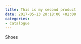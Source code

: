 ```yaml
---
title: This is my second product
date: 2017-05-13 20:18:00 +02:00
categories:
- Catalogue
---
```


Shoes
